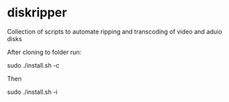 # diskripper

Collection of scripts to automate ripping and transcoding of video and aduio disks

After cloning to folder  run:

sudo ./install.sh -c

Then

sudo ./install.sh -i
